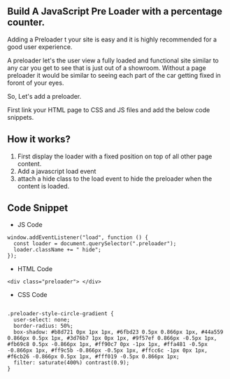 ## Build A JavaScript Pre Loader with a percentage counter.

Adding a Preloader t your site is easy and it is highly recommended for a good user experience.

A preloader let's the user view a fully loaded and functional site similar to any car you get to see that is just out of a showroom. Without a page preloader it would be similar to seeing each part of the car getting fixed in foront of your eyes.

So, Let's add a preloader.

First link your HTML page to CSS and JS files and add the below code snippets.

## How it works?

1. First display the loader with a fixed position on top of all other page content.
2. Add a javascript load event
3. attach a hide class to the load event to hide the preloader when the content is loaded.

## Code Snippet

- JS Code

```
window.addEventListener("load", function () {
  const loader = document.querySelector(".preloader");
  loader.className += " hide";
});
```

- HTML Code

```
<div class="preloader"> </div>
```

- CSS Code

```

.preloader-style-circle-gradient {
  user-select: none;
  border-radius: 50%;
  box-shadow: #b8d721 0px 1px 1px, #6fbd23 0.5px 0.866px 1px, #44a559 0.866px 0.5px 1px, #3d76b7 1px 0px 1px, #9f57ef 0.866px -0.5px 1px, #fb69c8 0.5px -0.866px 1px, #ff90c7 0px -1px 1px, #ffa481 -0.5px -0.866px 1px, #ff9c5b -0.866px -0.5px 1px, #ffcc6c -1px 0px 1px, #f6cb26 -0.866px 0.5px 1px, #fff019 -0.5px 0.866px 1px;
  filter: saturate(400%) contrast(0.9);
}

```
